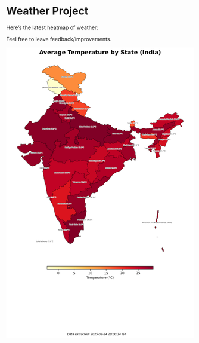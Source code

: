 # Weather Project

Here’s the latest heatmap of weather:

Feel free to leave feedback/improvements.

![India Heatmap](docs/assets/india_heatmap.png?v=D4008C)
